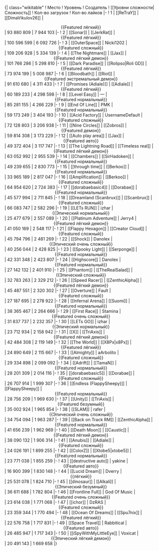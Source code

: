 {| class="wikitable"
! Место
! Уровень
! Создатель
! [[Уровни сложности|Сложность]]
! Кол-во загрузок
! Кол-во лайков
|-
! 1
| [[ReTraY]]
| [[DimaVikulov26]]
| <center>{{Featured лёгкий}}</center>
| 93 880 809
| 7 944 103
|-
! 2
| [[Sonar]]
| [[JerkRat]]
| <center>{{Featured лёгкий}}</center>
| 100 596 599
| 6 092 726
|-
! 3
| [[OuterSpace]]
| Nicki1202
| <center>{{Featured сложный}}</center>
| 109 206 928
| 5 334 139
|-
! 4
| [[The Nightmare]]
| [[Jax]]
| <center>{{Featured лёгкий демон}}</center>
| 101 766 286
| 5 298 810
|-
! 5
| [[Dark Paradise]]
| [[Rolipso|Roli GD]]
| <center>{{Featured лёгкий}}</center>
| 73 974 199
| 5 008 987
|-
! 6
| [[Bloodbath]]
| [[Riot]]
| <center>{{Featured экстремальный демон}}</center>
| 91 610 680
| 4 311 433
|-
! 7
| [[Promises (Adiale)]]
| [[Adiale]]
| <center>{{Featured лёгкий}}</center>
| 60 189 233
| 4 298 598
|-
! 8
| [[Level Easy]]
| —
| <center>{{Featured нормальный}}</center>
| 85 281 155
| 4 266 229
|-
! 9
| [[End Of Line]]
| PMK
| <center>{{Featured нормальный}}</center>
| 59 173 249
| 3 404 193
|-
! 10
| [[Acid Factory]]
| UsernameDefault
| <center>{{Featured сложный}}</center>
| 72 128 803
| 3 206 938
|-
! 11
| [[Nine Circles]]
| [[Zobros]]
| <center>{{Featured демон}}</center>
| 59 814 308
| 3 173 229
|-
! 12
| [[Auto play area]]
| [[Jax]]
| <center>{{Featured авто}}</center>
| 49 372 404
| 3 117 747
|-
! 13
| [[The Lightning Road]]
| [[Timeless real]]
| <center>{{Featured лёгкий демон}}</center>
| 63 052 992
| 2 955 539
|-
! 14
| [[Chambers]]
| [[SirHadoken]]
| <center>{{Featured нормальный}}</center>
| 49 239 655
| 2 830 773
|-
! 15
| [[through time]]
| [[Berkoo]]
| <center>{{Featured нормальный}}</center>
| 33 965 189
| 2 817 047
|-
! 16
| [[Amplification]]
| [[Berkoo]]
| <center>{{Featured сложный}}</center>
| 64 954 620
| 2 724 383
|-
! 17
| [[dorabaebasic4]]
| [[Dorabae]]
| <center>{{Featured нормальный}}</center>
| 45 577 994
| 2 711 845
|-
! 18
| [[Dreamland (Scanbrux)]]
| [[Scanbrux]]
| <center>{{Featured сложный}}</center>
| 66 083 747
| 2 582 296
|-
! 19
| [[LETs  RUN]]
| izhar
| <center>{{Эпический нормальный}}</center>
| 25 477 679
| 2 557 089
|-
! 20
| [[Platinum Adventure]]
| Jerry4
| <center>{{Featured лёгкий демон}}</center>
| 41 050 169
| 2 548 117
|-
! 21
| [[Flappy Hexagon]]
| [[Creator Cloud]]
| <center>{{Featured сложный}}</center>
| 45 794 796
| 2 481 269
|-
! 22
| [[Shock]]
| Danolex
| <center>{{Эпический очень сложный}}</center>
| 40 256 044
| 2 428 825
|-
! 23
| [[Spooky Light]]
| [[Serponge]]
| <center>{{Featured нормальный}}</center>
| 42 331 348
| 2 423 807
|-
! 24
| [[Highscore]]
| Danolex
| <center>{{Featured нормальный}}</center>
| 27 142 132
| 2 401 910
|-
! 25
| [[Phantom]]
| [[TheRealSalad]]
| <center>{{Эпический сложный}}</center>
| 32 783 263
| 2 329 212
|-
! 26
| [[Speed Racer]]
| [[ZenthicAlpha]]
| <center>{{Featured лёгкий демон}}</center>
| 45 487 551
| 2 320 302
|-
! 27
| [[Overture]]
| Fault
| <center>{{Featured сложный}}</center>
| 27 187 695
| 2 278 922
|-
! 28
| [[Infernal Arena]]
| [[Suomi]]
| <center>{{Featured нормальный}}</center>
| 38 365 467
| 2 264 666
|-
! 29
| [[First Race]]
| Stamina
| <center>{{Featured очень сложный}}</center>
| 31 837 737
| 2 232 357
|-
! 30
| [[LETs GO]]
| izhar
| <center>{{Эпический нормальный}}</center>
| 23 712 934
| 2 158 942
|-
! 31
| [[X]]
| [[TriAxis]]
| <center>{{Featured лёгкий демон}}</center>
| 42 484 308
| 2 119 149
|-
! 32
| [[The World]]
| [[X8Px|x8Px]]
| <center>{{Featured лёгкий}}</center>
| 24 890 649
| 2 115 667
|-
! 33
| [[Almighty]]
| aArbolito
| <center>{{Featured сложный}}</center>
| 29 334 898
| 2 099 092
|-
! 34
| [[Adrift]]
| [[TamaN]]
| <center>{{Featured нормальный}}</center>
| 28 201 309
| 2 014 116
|-
! 35
| [[dorabaebasic5]]
| [[Dorabae]]
| <center>{{Featured сложный}}</center>
| 26 707 914
| 1 999 307
|-
! 36
| [[Endless (FlappySheepy)]]
| [[FlappySheepy]]
| <center>{{Featured нормальный}}</center>
| 28 756 209
| 1 969 630
|-
! 37
| [[Unity]]
| [[TriAxis]]
| <center>{{Featured безумный}}</center>
| 35 002 924
| 1 965 854
|-
! 38
| [[SLAM]]
| rafer
| <center>{{Эпический очень сложный}}</center>
| 34 754 094
| 1 963 287
|-
! 39
| [[Back on Track RM]]
| [[ZenthicAlpha]]
| <center>{{Featured нормальный}}</center>
| 41 656 239
| 1 962 969
|-
! 40
| [[Death Moon]]
| [[Caustic]]
| <center>{{Featured лёгкий демон}}</center>
| 38 090 132
| 1 906 314
|-
! 41
| [[Anubis]]
| [[Adiale]]
| <center>{{Featured сложный}}</center>
| 24 026 191
| 1 899 255
|-
! 42
| [[ColorZ]]
| [[Xtobe5|xtobe5]]
| <center>{{Featured нормальный}}</center>
| 23 771 038
| 1 855 259
|-
! 43
| [[destructive auto]]
| yakine
| <center>{{Featured авто}}</center>
| 16 900 399
| 1 830 148
|-
! 44
| [[Lucid Dream]]
| Dverry
| <center>{{лёгкий}}</center>
| 25 531 078
| 1 824 710
|-
! 45
| [[dinosaur]]
| [[Alkali]]
| <center>{{Эпический безумный}}</center>
| 36 611 688
| 1 782 804
|-
! 46
| [[Frontline Full]]
| God Of Music
| <center>{{Featured очень сложный}}</center>
| 23 614 038
| 1 771 068
|-
! 47
| [[ichor]]
| DzRAS
| <center>{{Featured сложный}}</center>
| 23 359 344
| 1 770 494
|-
! 48
| [[Ocean Of Dreams]]
| [[Spu7nix]]
| <center>{{Featured лёгкий}}</center>
| 22 576 758
| 1 717 831
|-
! 49
| [[Space Travel]]
| Rabbitical
| <center>{{Featured авто}}</center>
| 26 485 947
| 1 717 343
|-
! 50
| [[iSpyWithMyLittleEye]]
| Voxicat
| <center>{{Эпический лёгкий демон}}</center>
| 20 491 143
| 1 669 658
|}
